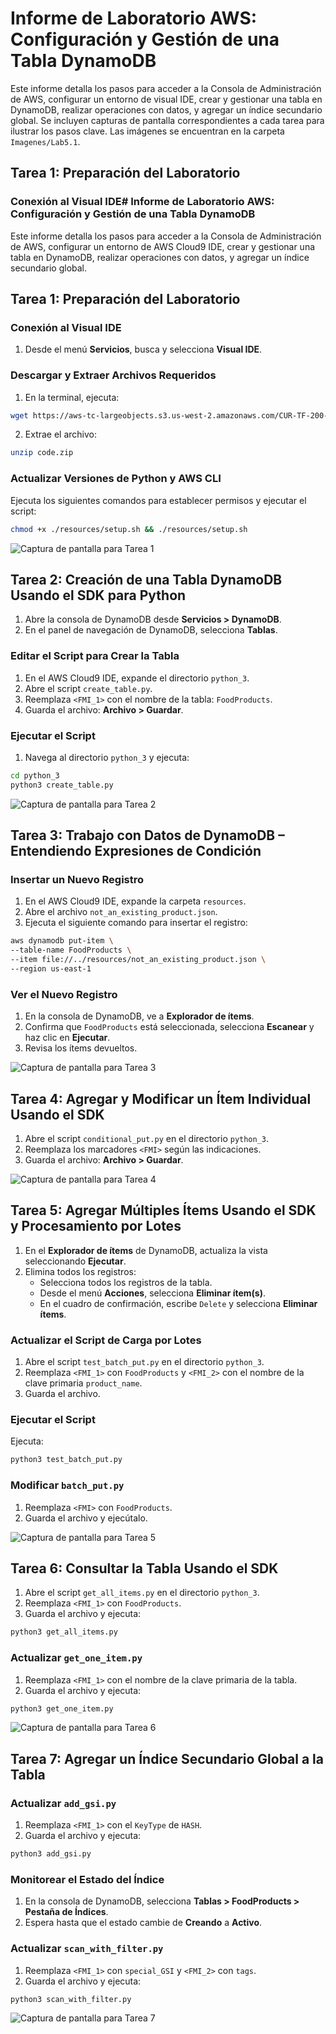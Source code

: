 # Informe de Laboratorio AWS: Configuración y Gestión de una Tabla DynamoDB

Este informe detalla los pasos para acceder a la Consola de Administración de AWS, configurar un entorno de visual IDE, crear y gestionar una tabla en DynamoDB, realizar operaciones con datos, y agregar un índice secundario global. Se incluyen capturas de pantalla correspondientes a cada tarea para ilustrar los pasos clave. Las imágenes se encuentran en la carpeta `Imagenes/Lab5.1`.

## Tarea 1: Preparación del Laboratorio

### Conexión al Visual IDE# Informe de Laboratorio AWS: Configuración y Gestión de una Tabla DynamoDB

Este informe detalla los pasos para acceder a la Consola de Administración de AWS, configurar un entorno de AWS Cloud9 IDE, crear y gestionar una tabla en DynamoDB, realizar operaciones con datos, y agregar un índice secundario global.

## Tarea 1: Preparación del Laboratorio

### Conexión al Visual IDE
1. Desde el menú **Servicios**, busca y selecciona **Visual IDE**.

### Descargar y Extraer Archivos Requeridos
1. En la terminal, ejecuta:
```bash
wget https://aws-tc-largeobjects.s3.us-west-2.amazonaws.com/CUR-TF-200-ACCDEV-2-91558/03-lab-dynamo/code.zip -P /home/ec2-user/environment
```
2. Extrae el archivo:
```bash
unzip code.zip
```

### Actualizar Versiones de Python y AWS CLI
Ejecuta los siguientes comandos para establecer permisos y ejecutar el script:
```bash
chmod +x ./resources/setup.sh && ./resources/setup.sh
```

![Captura de pantalla para Tarea 1](Imagenes/Lab5.1/captura1.png)

## Tarea 2: Creación de una Tabla DynamoDB Usando el SDK para Python

1. Abre la consola de DynamoDB desde **Servicios > DynamoDB**.
2. En el panel de navegación de DynamoDB, selecciona **Tablas**.

### Editar el Script para Crear la Tabla
1. En el AWS Cloud9 IDE, expande el directorio `python_3`.
2. Abre el script `create_table.py`.
3. Reemplaza `<FMI_1>` con el nombre de la tabla: `FoodProducts`.
4. Guarda el archivo: **Archivo > Guardar**.

### Ejecutar el Script
1. Navega al directorio `python_3` y ejecuta:
```bash
cd python_3
python3 create_table.py
```

![Captura de pantalla para Tarea 2](Imagenes/Lab5.1/captura2.png)

## Tarea 3: Trabajo con Datos de DynamoDB – Entendiendo Expresiones de Condición

### Insertar un Nuevo Registro
1. En el AWS Cloud9 IDE, expande la carpeta `resources`.
2. Abre el archivo `not_an_existing_product.json`.
3. Ejecuta el siguiente comando para insertar el registro:
```bash
aws dynamodb put-item \
--table-name FoodProducts \
--item file://../resources/not_an_existing_product.json \
--region us-east-1
```

### Ver el Nuevo Registro
1. En la consola de DynamoDB, ve a **Explorador de ítems**.
2. Confirma que `FoodProducts` está seleccionada, selecciona **Escanear** y haz clic en **Ejecutar**.
3. Revisa los ítems devueltos.

![Captura de pantalla para Tarea 3](Imagenes/Lab5.1/captura3.png)

## Tarea 4: Agregar y Modificar un Ítem Individual Usando el SDK

1. Abre el script `conditional_put.py` en el directorio `python_3`.
2. Reemplaza los marcadores `<FMI>` según las indicaciones.
3. Guarda el archivo: **Archivo > Guardar**.

![Captura de pantalla para Tarea 4](Imagenes/Lab5.1/captura4.png)

## Tarea 5: Agregar Múltiples Ítems Usando el SDK y Procesamiento por Lotes

1. En el **Explorador de ítems** de DynamoDB, actualiza la vista seleccionando **Ejecutar**.
2. Elimina todos los registros:
   - Selecciona todos los registros de la tabla.
   - Desde el menú **Acciones**, selecciona **Eliminar ítem(s)**.
   - En el cuadro de confirmación, escribe `Delete` y selecciona **Eliminar ítems**.

### Actualizar el Script de Carga por Lotes
1. Abre el script `test_batch_put.py` en el directorio `python_3`.
2. Reemplaza `<FMI_1>` con `FoodProducts` y `<FMI_2>` con el nombre de la clave primaria `product_name`.
3. Guarda el archivo.

### Ejecutar el Script
Ejecuta:
```bash
python3 test_batch_put.py
```

### Modificar `batch_put.py`
1. Reemplaza `<FMI>` con `FoodProducts`.
2. Guarda el archivo y ejecútalo.

![Captura de pantalla para Tarea 5](Imagenes/Lab5.1/captura5.png)

## Tarea 6: Consultar la Tabla Usando el SDK

1. Abre el script `get_all_items.py` en el directorio `python_3`.
2. Reemplaza `<FMI_1>` con `FoodProducts`.
3. Guarda el archivo y ejecuta:
```bash
python3 get_all_items.py
```

### Actualizar `get_one_item.py`
1. Reemplaza `<FMI_1>` con el nombre de la clave primaria de la tabla.
2. Guarda el archivo y ejecuta:
```bash
python3 get_one_item.py
```

![Captura de pantalla para Tarea 6](Imagenes/Lab5.1/captura6.png)

## Tarea 7: Agregar un Índice Secundario Global a la Tabla

### Actualizar `add_gsi.py`
1. Reemplaza `<FMI_1>` con el `KeyType` de `HASH`.
2. Guarda el archivo y ejecuta:
```bash
python3 add_gsi.py
```

### Monitorear el Estado del Índice
1. En la consola de DynamoDB, selecciona **Tablas > FoodProducts > Pestaña de Índices**.
2. Espera hasta que el estado cambie de **Creando** a **Activo**.

### Actualizar `scan_with_filter.py`
1. Reemplaza `<FMI_1>` con `special_GSI` y `<FMI_2>` con `tags`.
2. Guarda el archivo y ejecuta:
```bash
python3 scan_with_filter.py
```

![Captura de pantalla para Tarea 7](Imagenes/Lab5.1/captura7.png)

